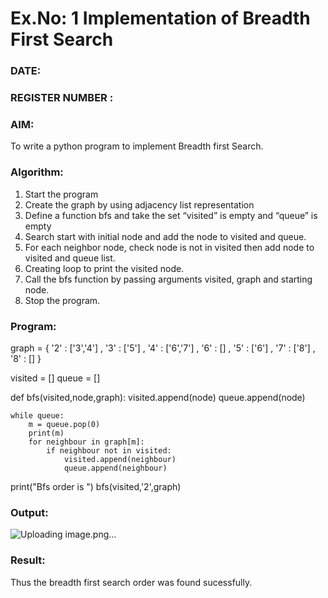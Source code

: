 # Ex.No: 1  Implementation of Breadth First Search 
### DATE:                                                                            
### REGISTER NUMBER : 
### AIM: 
To write a python program to implement Breadth first Search. 
### Algorithm:
1. Start the program
2. Create the graph by using adjacency list representation
3. Define a function bfs and take the set “visited” is empty and “queue” is empty
4. Search start with initial node and add the node to visited and queue.
5. For each neighbor node, check node is not in visited then add node to visited and queue list.
6.  Creating loop to print the visited node.
7.   Call the bfs function by passing arguments visited, graph and starting node.
8.   Stop the program.
### Program:

graph = {
    '2' : ['3','4'] ,
    '3' : ['5'] ,
    '4' : ['6','7'] ,
    '6' : [] ,
    '5' : ['6'] ,
    '7' : ['8'] ,
    '8' : []
}

visited = []
queue = []

def bfs(visited,node,graph):
    visited.append(node)
    queue.append(node)

    while queue:
        m = queue.pop(0)
        print(m)
        for neighbour in graph[m]:
            if neighbour not in visited:
                visited.append(neighbour)
                queue.append(neighbour)

print("Bfs order is ")
bfs(visited,'2',graph)









### Output:

![Uploading image.png…]()


### Result:
Thus the breadth first search order was found sucessfully.
